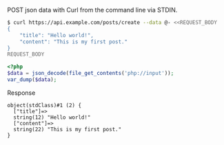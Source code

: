 POST json data with Curl from the command line via STDIN.
```bash
$ curl https://api.example.com/posts/create --data @- <<REQUEST_BODY
{
    "title": "Hello world!",
    "content": "This is my first post."
}
REQUEST_BODY
```
```php
<?php
$data = json_decode(file_get_contents('php://input'));
var_dump($data);
```
Response
```
object(stdClass)#1 (2) {
  ["title"]=>
  string(12) "Hello world!"
  ["content"]=>
  string(22) "This is my first post."
}
```